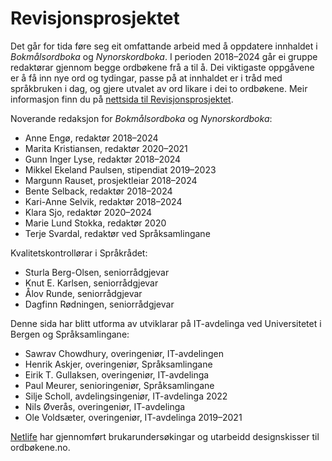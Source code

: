 # Revisjonsprosjektet
Det går for tida føre seg eit omfattande arbeid med å oppdatere innhaldet i _Bokmålsordboka_ og _Nynorskordboka_. I perioden 2018–2024 går ei gruppe redaktørar gjennom begge ordbøkene frå a til å. Dei viktigaste oppgåvene er å få inn nye ord og tydingar, passe på at innhaldet er i tråd med språkbruken i dag, og gjere utvalet av ord likare i dei to ordbøkene. Meir informasjon finn du på [nettsida til Revisjonsprosjektet](https://www.uib.no/lle/revisjonsprosjektet).

Noverande redaksjon for _Bokmålsordboka_ og _Nynorskordboka_:

*   Anne Engø, redaktør 2018–2024
*   Marita Kristiansen, redaktør 2020–2021
*   Gunn Inger Lyse, redaktør 2018–2024
*   Mikkel Ekeland Paulsen, stipendiat 2019–2023
*   Margunn Rauset, prosjektleiar 2018–2024
*   Bente Selback, redaktør 2018–2024
*   Kari-Anne Selvik, redaktør 2018–2024
*   Klara Sjo, redaktør 2020–2024
*   Marie Lund Stokka, redaktør 2020
*   Terje Svardal, redaktør ved Språksamlingane

Kvalitetskontrollørar i Språkrådet:

*   Sturla Berg-Olsen, seniorrådgjevar
*   Knut E. Karlsen, seniorrådgjevar
*   Ålov Runde, seniorrådgjevar
*   Dagfinn Rødningen, seniorrådgjevar

Denne sida har blitt utforma av utviklarar på IT-avdelinga ved Universitetet i Bergen og Språksamlingane:

*   Sawrav Chowdhury, overingeniør, IT-avdelingen
*   Henrik Askjer, overingeniør, Språksamlingane
*   Eirik T. Gullaksen, overingeniør, IT-avdelinga
*   Paul Meurer, senioringeniør, Språksamlingane
*   Silje Scholl, avdelingsingeniør, IT-avdelinga 2022
*   Nils Øverås, overingeniør, IT-avdelinga
*   Ole Voldsæter, overingeniør, IT-avdelinga 2019–2021

[Netlife](https://www.netlife.com/) har gjennomført brukarundersøkingar og utarbeidd designskisser til ordbøkene.no.